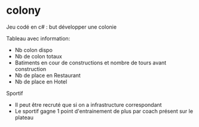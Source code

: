 # colony
Jeu codé en c# : but développer une colonie

Tableau avec information:
- Nb colon dispo
- Nb de colon totaux
- Batiments en cour de constructions et nombre de tours avant construction
- Nb de place en Restaurant 
- Nb de place en Hotel


Sportif 
- Il peut être recruté que si on a infrastructure correspondant
- Le sportif gagne 1 point d'entrainement de plus par coach présent sur le plateau

